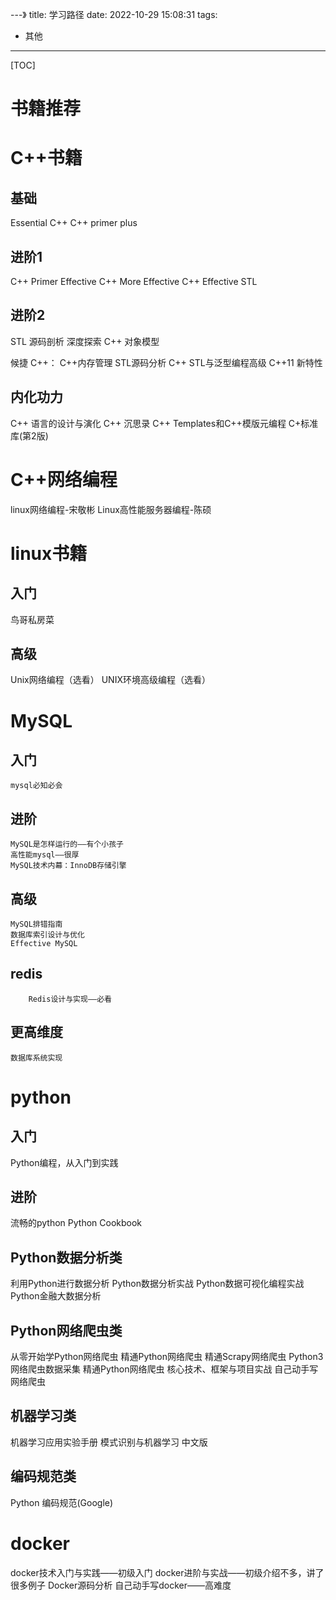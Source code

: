 ---》
title: 学习路径
date: 2022-10-29 15:08:31
tags:
- 其他
---

[TOC]


# 书籍推荐


# C++书籍
## 基础
Essential C++
C++ primer plus

## 进阶1
C++ Primer
Effective C++
More Effective C++
Effective STL

## 进阶2
STL 源码剖析
深度探索 C++ 对象模型

候捷 C++：
C++内存管理
STL源码分析
C++ STL与泛型编程高级
C++11 新特性


## 内化功力
C++ 语言的设计与演化
C++ 沉思录
C++ Templates和C++模版元编程
C+标准库(第2版)


# C++网络编程
linux网络编程-宋敬彬
Linux高性能服务器编程-陈硕

# linux书籍
## 入门
鸟哥私房菜


## 高级
Unix网络编程（选看）
UNIX环境高级编程（选看）



# MySQL

## 入门
    mysql必知必会

## 进阶
    MySQL是怎样运行的——有个小孩子
    高性能mysql——很厚
    MySQL技术内幕：InnoDB存储引擎

## 高级
    MySQL排错指南
    数据库索引设计与优化
    Effective MySQL

## redis
        Redis设计与实现——必看

## 更高维度
    数据库系统实现



# python
## 入门
Python编程，从入门到实践

## 进阶
流畅的python
Python Cookbook

## Python数据分析类
利用Python进行数据分析
Python数据分析实战
Python数据可视化编程实战
Python金融大数据分析

## Python网络爬虫类
从零开始学Python网络爬虫
精通Python网络爬虫
精通Scrapy网络爬虫
Python3网络爬虫数据采集
精通Python网络爬虫 核心技术、框架与项目实战
自己动手写网络爬虫

## 机器学习类
机器学习应用实验手册
模式识别与机器学习 中文版

## 编码规范类
Python 编码规范(Google)


# docker
docker技术入门与实践——初级入门
docker进阶与实战——初级介绍不多，讲了很多例子
Docker源码分析
自己动手写docker——高难度


